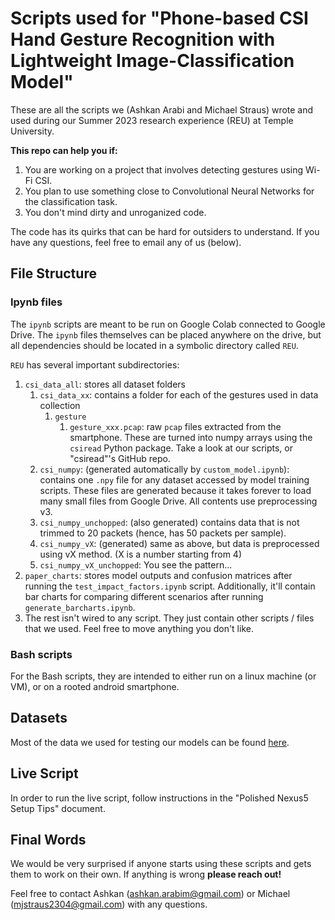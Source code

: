 # Scripts used for "Phone-based CSI Hand Gesture Recognition with Lightweight Image-Classification Model"

These are all the scripts we (Ashkan Arabi and Michael Straus) wrote and used during our Summer 2023 research experience (REU) at Temple University. 

**This repo can help you if:** 
1. You are working on a project that involves detecting gestures using Wi-Fi CSI.
2. You plan to use something close to Convolutional Neural Networks for the classification task.
3. You don't mind dirty and unroganized code.

The code has its quirks that can be hard for outsiders to understand. If you have any questions, feel free to email any of us (below). 

## File Structure
### Ipynb files
The `ipynb` scripts are meant to be run on Google Colab connected to Google Drive. The `ipynb` files themselves can be placed anywhere on the drive, but all dependencies should be located in a symbolic directory called `REU`. 

`REU` has several important subdirectories:
1. `csi_data_all`: stores all dataset folders
    1. `csi_data_xx`: contains a folder for each of the gestures used in data collection
        1. `gesture`
            1. `gesture_xxx.pcap`: raw `pcap` files extracted from the smartphone. These are turned into numpy arrays using the `csiread` Python package. Take a look at our scripts, or "csiread"'s GitHub repo.
    2. `csi_numpy`: (generated automatically by `custom_model.ipynb`): contains one `.npy` file for any dataset accessed by model training scripts. These files are generated because it takes forever to load many small files from Google Drive. All contents use preprocessing v3.
    4. `csi_numpy_unchopped`: (also generated) contains data that is not trimmed to 20 packets (hence, has 50 packets per sample).
    5. `csi_numpy_vX`: (generated) same as above, but data is preprocessed using vX method. (X is a number starting from 4)
    6. `csi_numpy_vX_unchopped`: You see the pattern...
2. `paper_charts`: stores model outputs and confusion matrices after running the `test_impact_factors.ipynb` script. Additionally, it'll contain bar charts for comparing different scenarios after running `generate_barcharts.ipynb`.
3. The rest isn't wired to any script. They just contain other scripts / files that we used. Feel free to move anything you don't like.

### Bash scripts
For the Bash scripts, they are intended to either run on a linux machine (or VM), or on a rooted android smartphone.

## Datasets
Most of the data we used for testing our models can be found [here](https://www.kaggle.com/datasets/ashkanarabi/nexus-5-csi-hand-gestures).

## Live Script
In order to run the live script, follow instructions in the "Polished Nexus5 Setup Tips" document.

## Final Words
We would be very surprised if anyone starts using these scripts and gets them to work on their own. If anything is wrong **please reach out!** 


Feel free to contact Ashkan (ashkan.arabim@gmail.com) or Michael (mjstraus2304@gmail.com) with any questions.
